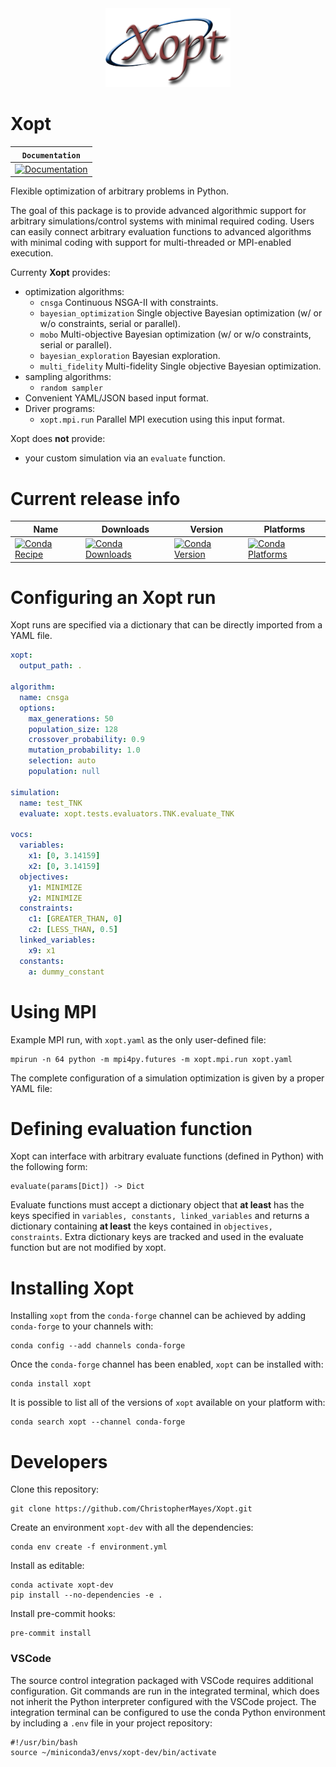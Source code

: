 <div align="center">
  <img src="docs/assets/Xopt-logo.png", width="200">
</div>




Xopt
====


**`Documentation`** |
------------------- |
[![Documentation](https://img.shields.io/badge/Xopt-documentation-blue.svg)](https://ChristopherMayes.github.io/Xopt/index.html)  |




Flexible optimization of arbitrary problems in Python.

The goal of this package is to provide advanced algorithmic support for arbitrary 
simulations/control systems with minimal required coding. Users can easily connect 
arbitrary evaluation functions to advanced algorithms with minimal coding with 
support for multi-threaded or MPI-enabled execution.

Currenty **Xopt** provides:

- optimization algorithms:
  - `cnsga` Continuous NSGA-II with constraints.
  - `bayesian_optimization` Single objective Bayesian optimization (w/ or w/o constraints, serial or parallel).
  - `mobo` Multi-objective Bayesian optimization (w/ or w/o constraints, serial or parallel).
  - `bayesian_exploration` Bayesian exploration.
  - `multi_fidelity` Multi-fidelity Single objective Bayesian optimization.
- sampling algorithms:
  - `random sampler`
- Convenient YAML/JSON based input format.
- Driver programs:
  - `xopt.mpi.run` Parallel MPI execution using this input format.

Xopt does **not** provide: 
- your custom simulation via an `evaluate` function.






Current release info
====================

| Name | Downloads | Version | Platforms |
| --- | --- | --- | --- |
| [![Conda Recipe](https://img.shields.io/badge/recipe-xopt-green.svg)](https://anaconda.org/conda-forge/xopt) | [![Conda Downloads](https://img.shields.io/conda/dn/conda-forge/xopt.svg)](https://anaconda.org/conda-forge/xopt) | [![Conda Version](https://img.shields.io/conda/vn/conda-forge/xopt.svg)](https://anaconda.org/conda-forge/xopt) | [![Conda Platforms](https://img.shields.io/conda/pn/conda-forge/xopt.svg)](https://anaconda.org/conda-forge/xopt) |



Configuring an Xopt run
===============
Xopt runs are specified via a dictionary that can be directly imported from a YAML file.

```yaml
xopt: 
  output_path: .

algorithm:
  name: cnsga
  options: 
    max_generations: 50 
    population_size: 128
    crossover_probability: 0.9
    mutation_probability: 1.0
    selection: auto
    population: null
  
simulation: 
  name: test_TNK
  evaluate: xopt.tests.evaluators.TNK.evaluate_TNK  
  
vocs:
  variables: 
    x1: [0, 3.14159]
    x2: [0, 3.14159]
  objectives:
    y1: MINIMIZE 
    y2: MINIMIZE
  constraints:
    c1: [GREATER_THAN, 0]
    c2: [LESS_THAN, 0.5]
  linked_variables:
    x9: x1
  constants:
    a: dummy_constant
```


Using MPI
===============
Example MPI run, with `xopt.yaml` as the only user-defined file:
```b
mpirun -n 64 python -m mpi4py.futures -m xopt.mpi.run xopt.yaml
```

The complete configuration of a simulation optimization is given by a proper YAML file:






Defining evaluation function
===============
Xopt can interface with arbitrary evaluate functions (defined in Python) with the 
following form:
```
evaluate(params[Dict]) -> Dict
```
Evaluate functions must accept a dictionary object that **at least** has the keys 
specified in `variables, constants, linked_variables` and returns a dictionary 
containing **at least** the 
keys contained in `objectives, constraints`. Extra dictionary keys are tracked and 
used in the evaluate function but are not modified by xopt.




Installing Xopt
===============

Installing `xopt` from the `conda-forge` channel can be achieved by adding `conda-forge` to your channels with:

```shell
conda config --add channels conda-forge
```

Once the `conda-forge` channel has been enabled, `xopt` can be installed with:

```shell
conda install xopt
```

It is possible to list all of the versions of `xopt` available on your platform with:

```shell
conda search xopt --channel conda-forge
```



Developers
==========


Clone this repository:
```shell
git clone https://github.com/ChristopherMayes/Xopt.git
```

Create an environment `xopt-dev` with all the dependencies:
```shell
conda env create -f environment.yml
```


Install as editable:
```shell
conda activate xopt-dev
pip install --no-dependencies -e .
```

Install pre-commit hooks:
```
pre-commit install
```

### VSCode
The source control integration packaged with VSCode requires additional configuration. Git commands are run in the integrated terminal, which does not inherit the Python interpreter configured with the VSCode project. The integration terminal can be configured to use the conda Python environment by including a `.env` file in your project repository:

```
#!/usr/bin/bash 
source ~/miniconda3/envs/xopt-dev/bin/activate
```